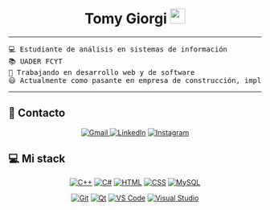 <h1 align="center">
Tomy Giorgi
	<a href="https://github.com/tomygiordev" target="_self">
		<img src="https://media.giphy.com/media/hvRJCLFzcasrR4ia7z/giphy.gif" width="30">
	</a>
</h1>

<hr>

<pre>
💻 Estudiante de análisis en sistemas de información
📚 UADER FCYT
📝 Trabajando en desarrollo web y de software
😃 Actualmente como pasante en empresa de construcción, implementando en la misma una landing page y un gestor de inventario.
</pre>
<hr>

## 🤝 Contacto

<p align="center">
		<a href="https://mail.google.com/mail/?view=cm&fs=1&to=tomasroldangiorgi@gmail.com">
  <img src="https://img.shields.io/badge/Gmail-%23EA4335.svg?style=plastic&logo=gmail&logoColor=white" alt="Gmail"/>
</a>
	<a href="https://ar.linkedin.com/in/tomás-roldán-giorgi-a3969737b/"><img src="https://img.shields.io/badge/linkedin-%230A66C2.svg?style=plastic&logo=linkedin&logoColor=white" alt="LinkedIn"/></a>
    <a href="https://www.instagram.com/tomygiorgi/"><img src="https://img.shields.io/badge/Instagram-%23E4405F.svg?style=plastic&logo=instagram&logoColor=white" alt="Instagram"/></a>
</p>

## 💻 Mi stack

<p align="center">
  <a href="https://isocpp.org/"><img alt="C++" src="https://img.shields.io/badge/C++-%2300599C.svg?style=plastic&logo=c%2B%2B&logoColor=white"/></a>
  <a href="https://learn.microsoft.com/es-es/dotnet/csharp/"><img alt="C#" src="https://img.shields.io/badge/C%23-%23239120.svg?style=plastic&logo=c-sharp&logoColor=white"/></a>
  <a href="https://developer.mozilla.org/es/docs/Web/HTML"><img alt="HTML" src="https://img.shields.io/badge/HTML-%23E34F26.svg?style=plastic&logo=html5&logoColor=white"/></a>
  <a href="https://developer.mozilla.org/es/docs/Web/CSS"><img alt="CSS" src="https://img.shields.io/badge/CSS-%231572B6.svg?style=plastic&logo=css3&logoColor=white"/></a>
  <a href="https://www.mysql.com/"><img alt="MySQL" src="https://img.shields.io/badge/MySQL-%234479A1.svg?style=plastic&logo=mysql&logoColor=white"/></a>
</p>

<p align="center">
  <a href="https://git-scm.com/"><img alt="Git" src="https://img.shields.io/badge/Git-%23F05033.svg?style=plastic&logo=git&logoColor=white"/></a>
  <a href="https://www.qt.io/"><img alt="Qt" src="https://img.shields.io/badge/Qt-%2341CD52.svg?style=plastic&logo=qt&logoColor=white"/></a>
  <a href="https://code.visualstudio.com/"><img alt="VS Code" src="https://img.shields.io/badge/VS%20Code-%23007ACC.svg?style=plastic&logo=visual-studio-code&logoColor=white"/></a>
  <a href="https://visualstudio.microsoft.com/"><img alt="Visual Studio" src="https://img.shields.io/badge/Visual%20Studio-%23512BD4.svg?style=plastic&logo=visual-studio&logoColor=white"/></a>
</p>


